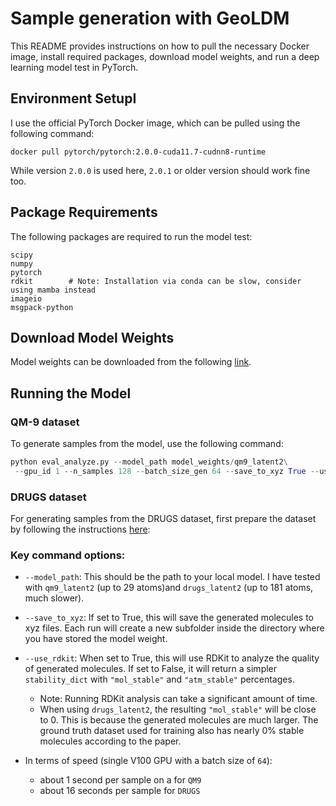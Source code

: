 # Sample generation with GeoLDM

This README provides instructions on how to pull the necessary Docker image, install required packages, download model weights, and run a deep learning model test in PyTorch.

## Environment SetupI
I use the official PyTorch Docker image, which can be pulled using the following command:

```
docker pull pytorch/pytorch:2.0.0-cuda11.7-cudnn8-runtime
```

While version `2.0.0` is used here, `2.0.1` or older version should work fine too.

## Package Requirements

The following packages are required to run the model test:

```
scipy
numpy
pytorch
rdkit        # Note: Installation via conda can be slow, consider using mamba instead
imageio
msgpack-python
```

## Download Model Weights

Model weights can be downloaded from the following [link](https://drive.google.com/drive/folders/1EQ9koVx-GA98kaKBS8MZ_jJ8g4YhdKsL?usp=sharing).

## Running the Model
### QM-9 dataset
To generate samples from the model, use the following command:

```python
python eval_analyze.py --model_path model_weights/qm9_latent2\
 --gpu_id 1 --n_samples 128 --batch_size_gen 64 --save_to_xyz True --use_rdkit False
```
### DRUGS dataset
For generating samples from the DRUGS dataset, first prepare the dataset by following the instructions [here](https://github.com/empyriumz/GeoLDM/tree/main/data/geom):



### Key command options:

- `--model_path`: This should be the path to your local model. I have tested with `qm9_latent2` (up to 29 atoms)and `drugs_latent2` (up to 181 atoms, much slower).
- `--save_to_xyz`: If set to True, this will save the generated molecules to xyz files. Each run will create a new subfolder inside the directory where you have stored the model weight.
- `--use_rdkit`: When set to True, this will use RDKit to analyze the quality of generated molecules. If set to False, it will return a simpler `stability_dict` with `"mol_stable"` and `"atm_stable"` percentages. 
  - Note: Running RDKit analysis can take a significant amount of time.
  - When using `drugs_latent2`, the resulting `"mol_stable"` will be close to 0. This is because the generated molecules are much larger. The ground truth dataset used for training also has nearly 0% stable molecules according to the paper.

- In terms of speed (single V100 GPU with a batch size of `64`):
  - about 1 second per sample on a for `QM9`
  - about 16 seconds per sample for `DRUGS` 